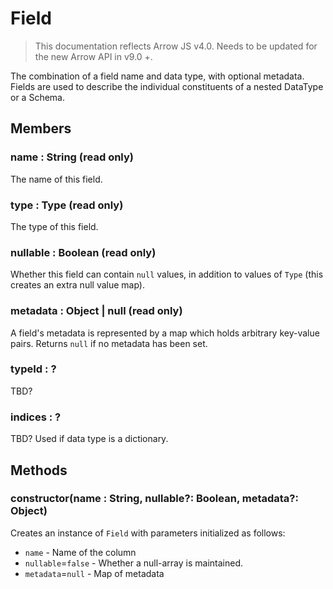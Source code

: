 # Field

> This documentation reflects Arrow JS v4.0. Needs to be updated for the new Arrow API in v9.0 +.

The combination of a field name and data type, with optional metadata. Fields are used to describe the individual constituents of a nested DataType or a Schema.

## Members

### name : String (read only)

The name of this field.

### type : Type (read only)

The type of this field.

### nullable : Boolean (read only)

Whether this field can contain `null` values, in addition to values of `Type` (this creates an extra null value map).

### metadata : Object | null (read only)

A field's metadata is represented by a map which holds arbitrary key-value pairs. Returns `null` if no metadata has been set.

### typeId : ?

TBD?

### indices : ?

TBD? Used if data type is a dictionary.

## Methods

### constructor(name : String, nullable?: Boolean, metadata?: Object)

Creates an instance of `Field` with parameters initialized as follows:

- `name` - Name of the column
- `nullable`=`false` - Whether a null-array is maintained.
- `metadata`=`null` - Map of metadata
